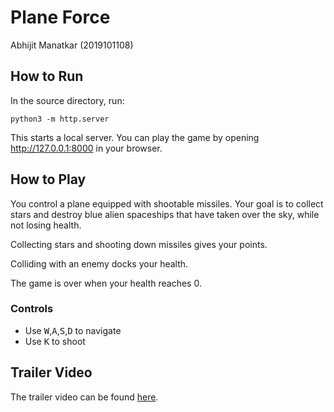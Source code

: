 # Plane Force

Abhijit Manatkar (2019101108)

## How to Run

In the source directory, run:

```
python3 -m http.server
```

This starts a local server. You can play the game by opening http://127.0.0.1:8000 in your browser.

## How to Play

You control a plane equipped with shootable missiles. Your goal is to collect stars and destroy blue alien spaceships that have taken over the sky, while not losing health.

Collecting stars and shooting down missiles gives your points.

Colliding with an enemy docks your health.

The game is over when your health reaches 0.

### Controls

- Use <kbd>W</kbd>,<kbd>A</kbd>,<kbd>S</kbd>,<kbd>D</kbd> to navigate
- Use <kbd>K</kbd> to shoot

## Trailer Video

The trailer video can be found [here](https://iiitaphyd-my.sharepoint.com/:v:/g/personal/abhijit_manatkar_students_iiit_ac_in/ERMpSyeGk-VMofoUuGWGAq0BSZdvXk5n73-1PDaIZn1AWQ?e=tFZ96V).
